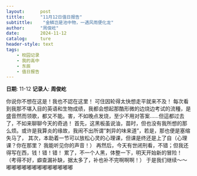 ```yaml
---
layout:      post
tittle:      "11月12日值日报告"
subtittle:    "金鳞岂是池中物，一遇风雨便化龙"
author:      "周俊屹"
date:        2024-11-12
catalog:     ture
header-style: text
tags: 
    - 校园记录
    - 我的高中
    - 东辰
    - 值日报告
---
```


**日期**: 11-12
**记录人**: **周俊屹**

   你说你不想在这是！我也不認在这里！
可住因轮得太快想走平就来不及！
每次看到我那不堪入目的英语和生物成绩，我都会想起那酷形微的边烧边考试的流種，是盛音然而领歌，都又不能。害，不如晚点发烧，至少不用对答案……但這都过去了，不如来聊聊今天的奇過！
首先，这黑板虽说油，苗时，但也没有我所想的那么烦。或许是我算炎的缘故，我闹不出所谓”刺异的味来道”，若是，那也便是塞缩失马了，
其次，本助着一节可以放松心灵的心理课，但课是终还是上了自（心理课？你在那里？
我能听见你的声音！）
再然后，今天有世闭刑看，不错；但我还得写在西，钱！错！错！
累了，不一个人黑，体整一下，明天开始新的冒险！
（考得不好，癖查漏补缺，据太多了，补也补不完啊啊啊！）
于是我们继续～～嘟嘟嘟嘟嘟嘟嘟嘟嘟嘟嘟嘟嘟
